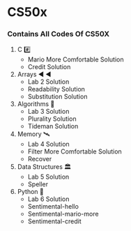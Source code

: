 # CS50x 
### Contains All Codes Of CS50X 
1. C #️⃣
   - Mario More Comfortable Solution
   - Credit Solution
2. Arrays ◀️ ◀️
   - Lab 2 Solution
   - Readability Solution
   - Substitution Solution
3. Algorithms 🤖
   - Lab 3 Solution
   - Plurality Solution
   - Tideman Solution
4. Memory 🛰️
   - Lab 4 Solution
   - Filter More Comfortable Solution
   - Recover 
5. Data Structures 🏛️
   - Lab 5 Solution
   - Speller
6. Python 🐍
   - Lab 6 Solution
   - Sentimental-hello
   - Sentimental-mario-more
   - Sentimental-credit
